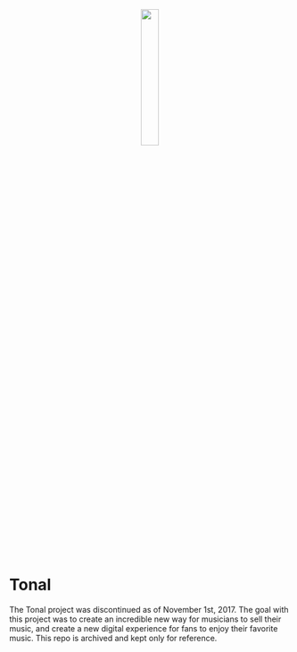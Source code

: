 <div align="center">
    <img height="25%" width="25%" src="https://firebasestorage.googleapis.com/v0/b/tonal-development.appspot.com/o/assets%2Fheader%2Ftonal-symbol.png?alt=media&token=8a6c0e15-c74e-4549-967d-400cb9f2fff2">
</div>

# Tonal

The Tonal project was discontinued as of November 1st, 2017. The goal with this project was to create an incredible new way for musicians to sell their music, and create a new digital experience for fans to enjoy their favorite music. This repo is archived and kept only for reference.
